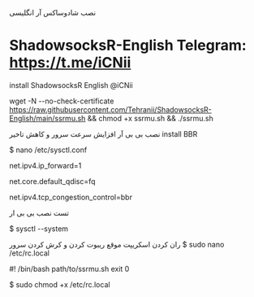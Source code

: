نصب شادوساکس آر انگلیسی

# ShadowsocksR-English   Telegram: https://t.me/iCNii

install ShadowsocksR English @iCNii

wget -N --no-check-certificate https://raw.githubusercontent.com/Tehranii/ShadowsocksR-English/main/ssrmu.sh && chmod +x ssrmu.sh && ./ssrmu.sh


نصب بی بی آر افزایش سرعت سرور و کاهش تاخیر 
install BBR

$ nano /etc/sysctl.conf

net.ipv4.ip_forward=1

net.core.default_qdisc=fq

net.ipv4.tcp_congestion_control=bbr

تست نصب بی بی ار

$ sysctl --system

ران کردن اسکریپت موقع ریبوت کردن و کرش کردن سرور
$ sudo nano /etc/rc.local

#! /bin/bash
path/to/ssrmu.sh
exit 0

$ sudo chmod +x /etc/rc.local


